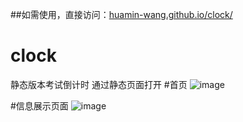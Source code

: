 ##如需使用，直接访问：[huamin-wang.github.io/clock/](huamin-wang.github.io/clock/)
# clock
静态版本考试倒计时
通过静态页面打开
#首页
![image](https://github.com/user-attachments/assets/47bfa260-8deb-4ad7-be86-5bab671435b3)

#信息展示页面
![image](https://github.com/user-attachments/assets/0c2dbae2-acfd-4f1c-bd18-d98eafe87b28)

